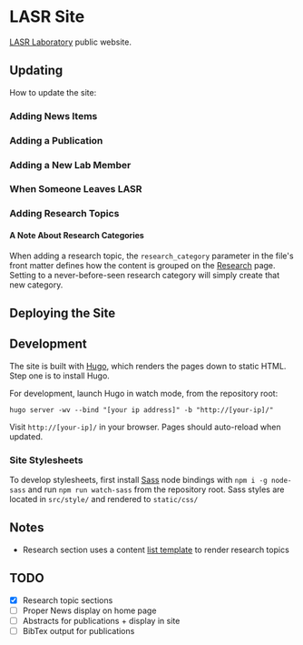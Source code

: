# LASR Site
[LASR Laboratory](http://lasr.tamu.edu/) public website.

## Updating
How to update the site:

### Adding News Items

### Adding a Publication

### Adding a New Lab Member

### When Someone Leaves LASR

### Adding Research Topics

#### A Note About Research Categories
When adding a research topic, the `research_category` parameter in the file's front matter defines how the content is grouped on the [Research](https://lasr.tamu.edu/research/) page. Setting to a never-before-seen research category will simply create that new category.

## Deploying the Site


## Development
The site is built with [Hugo](http://www.gohugo.io/), which renders the pages down to static HTML. Step one is to install Hugo.

For development, launch Hugo in watch mode, from the repository root:

```
hugo server -wv --bind "[your ip address]" -b "http://[your-ip]/"
```

Visit `http://[your-ip]/` in your browser. Pages should auto-reload when updated.

### Site Stylesheets

To develop stylesheets, first install [Sass](http://sass-lang.com/) node bindings with `npm i -g node-sass` and run `npm run watch-sass` from the repository root. Sass styles are located in `src/style/` and rendered to `static/css/`

## Notes
* Research section uses a content [list template](https://gohugo.io/templates/list/) to render research topics

## TODO
- [x] Research topic sections
- [ ] Proper News display on home page
- [ ] Abstracts for publications + display in site
- [ ] BibTex output for publications
